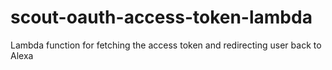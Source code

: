 # scout-oauth-access-token-lambda
Lambda function for fetching the access token and redirecting user back to Alexa
